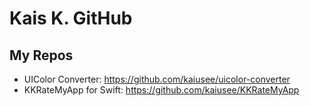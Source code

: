 # Kais K. GitHub
## My Repos
  - UIColor Converter: https://github.com/kaiusee/uicolor-converter
  - KKRateMyApp for Swift: https://github.com/kaiusee/KKRateMyApp
